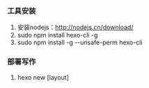 ### 工具安装

1. 安装nodejs：http://nodejs.cn/download/
2. sudo npm install hexo-cli -g
3. sudo npm install -g --unsafe-perm hexo-cli

### 部署写作

1. hexo new [layout] <title>     # 新建文章，source/\_posts 目录下生成一个 .md 文件，可以在命令中指定文章的布局（layout），默认为 post。可以将 layout 设为 draft 那该文章就会被放入草稿箱 source/\_drafts。
2. hexo publish [layout] <title>  # 当文章被放入草稿箱 source/\_drafts 之后可以使用该命令将 source/\_drafts 文章放入 source/\_posts 中。
3. hexo g    # 生成静态页面
4. hexo d    # 部署到github
5. hexo clean    # 清空所有生成的网页缓存

### git提交

在该项目中，master分支存放静态页面，hexo分支存放的是原始文件。当clone下整个项目后，新建文章生成静态页面部署等操作都在hexo分支上进行，hexo d部署成功之后master分支会自动更新，新的文章也会在网页上出现。

1. git add *
2. git commit -a -m "add new article"
3. git push origin hexo:hexo

### 写作技巧

1. 文章头部信息

   ```
   layout:     post
   title:      “xxxxxx”
   date:       2018-1-02
   author:     liuyan
   header-img: img/post_bg_1.jpg
   catalog:    true
   tags:
       - 博客
   categories: 工具
   ```

2. 设置阅读全文：在文章中使用 `<!-- more -->` 手动进行截断 。

3. hexo插入图片方法：

   1. 把_config.yml里的post_asset_folder设为true
   2. 在hexo目录下执行: `npm install hexo-asset-image –save`，下载安装一个可以上传本地图片的插件 
   3. 运行hexo new “xxxx”来生成md博文时，source/_posts文件夹内除了xxxx.md文件还有一个同名的文件夹 
   4. 在xxxx.md中引入图片时，先把图片复制到xxxx这个文件夹中，然后只需要在xxxx.md中按照markdown的格式引入图片

   `![你想输入的替代文字](xxxx/图片名.jpg)`

### 出现错误

```shell
hexo d
ERROR Deployer not found: git
npm install hexo-deployer-git --save
```

